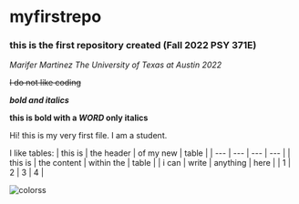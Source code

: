 # myfirstrepo

### this is the first repository created (Fall 2022 PSY 371E)

*Marifer Martinez The University of Texas at Austin 2022*

~~I do not like coding~~

***bold and italics***

**this is bold with a _WORD_ only italics**

Hi! this is my very first file. I am a student.

I like tables: 
| this is | the header | of my new | table |
| --- | --- | --- | --- |
| this is | the content | within the | table | 
| i can | write | anything | here |
| 1 | 2 | 3 | 4 | 

![colorss](https://user-images.githubusercontent.com/112104183/187476220-ca00407b-88b6-484a-bc8a-492180cc17ce.jpg)
